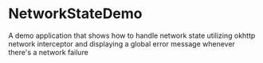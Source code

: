 # NetworkStateDemo
A demo application that shows how to handle network state utilizing okhttp network interceptor and displaying a global error message whenever there's a network failure

